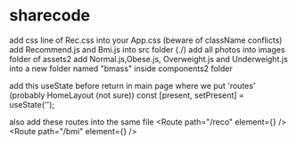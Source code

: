 # sharecode

add css line of Rec.css into your App.css (beware of className conflicts)
add Recommend.js and Bmi.js into src folder (./) 
add all photos into images folder of assets2 
add Normal.js,Obese.js, Overweight.js and Underweight.js into a new folder named "bmass" inside components2 folder

add this useState before return in main page where we put 'routes' (probably HomeLayout (not sure))
 const [present, setPresent] = useState('');
 
also add these routes into the same file
                 <Route path="/reco" element={<Recommend setPresent={setPresent} />} />
                 <Route path="/bmi" element={<Bmi present={present} />} />
        
